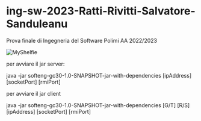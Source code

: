 # ing-sw-2023-Ratti-Rivitti-Salvatore-Sanduleanu
Prova finale di Ingegneria del Software Polimi AA 2022/2023

![MyShelfie](https://www.craniocreations.it/storage/media/products/54/112/My_Shelfie_box_ITA-ENG.png)

per avviare il jar server:

java -jar softeng-gc30-1.0-SNAPSHOT-jar-with-dependencies [ipAddress] [socketPort] [rmiPort]

per avviare il jar client

java -jar softeng-gc30-1.0-SNAPSHOT-jar-with-dependencies [G/T] [R/S] [ipAddress] [socketPort] [rmiPort]
